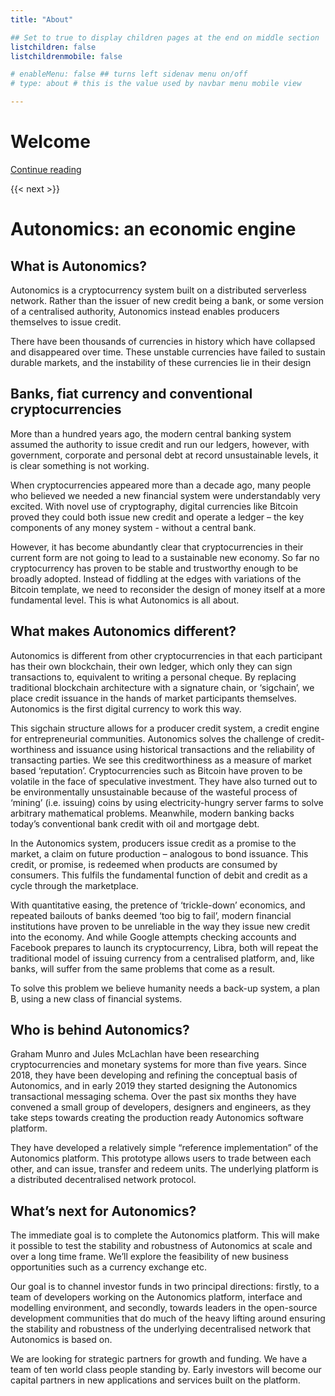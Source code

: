 ```yaml
---
title: "About"

## Set to true to display children pages at the end on middle section
listchildren: false
listchildrenmobile: false

# enableMenu: false ## turns left sidenav menu on/off
# type: about # this is the value used by navbar menu mobile view

---
```


# Welcome

[Continue reading](/main/partners)

{{< next >}}

# Autonomics: an economic engine

## What is Autonomics?

Autonomics is a cryptocurrency system built on a distributed serverless network. Rather than the issuer of new credit being a bank, or some version of a centralised authority, Autonomics instead enables producers themselves to issue credit.

There have been thousands of currencies in history which have collapsed and disappeared over time. These unstable currencies have failed to sustain durable markets, and the instability of these currencies lie in their design

## Banks, fiat currency and conventional cryptocurrencies

More than a hundred years ago, the modern central banking system assumed the authority to issue credit and run our ledgers, however, with government, corporate and personal debt at record unsustainable levels, it is clear something is not working.

When cryptocurrencies appeared more than a decade ago, many people who believed we needed a new financial system were understandably very excited. With novel use of cryptography, digital currencies like Bitcoin proved they could both issue new credit and operate a ledger – the key components of any money system - without a central bank.

However, it has become abundantly clear that cryptocurrencies in their current form are not going to lead to a sustainable new economy. So far no cryptocurrency has proven to be stable and trustworthy enough to be broadly adopted. Instead of fiddling at the edges with variations of the Bitcoin template, we need to reconsider the design of money itself at a more fundamental level. This is what Autonomics is all about.

## What makes Autonomics different?

Autonomics is different from other cryptocurrencies in that each participant has their own blockchain, their own ledger, which only they can sign transactions to, equivalent to writing a personal cheque. By replacing traditional blockchain architecture with a signature chain, or ‘sigchain’, we place credit issuance in the hands of market participants themselves. Autonomics is the first digital currency to work this way.

This sigchain structure allows for a producer credit system, a credit engine for entrepreneurial communities. Autonomics solves the challenge of credit-worthiness and issuance using historical transactions and the reliability of transacting parties. We see this creditworthiness as a measure of market based ‘reputation’.
Cryptocurrencies such as Bitcoin have proven to be volatile in the face of speculative investment. They have also turned out to be environmentally unsustainable because of the wasteful process of ‘mining’ (i.e. issuing) coins by using electricity-hungry server farms to solve arbitrary mathematical problems. Meanwhile, modern banking backs today’s conventional bank credit with oil and mortgage debt.

In the Autonomics system, producers issue credit as a promise to the market, a claim on future production – analogous to bond issuance. This credit, or promise, is redeemed when products are consumed by consumers. This fulfils the fundamental function of debit and credit as a cycle through the marketplace.

With quantitative easing, the pretence of ‘trickle-down’ economics, and repeated bailouts of banks deemed ‘too big to fail’, modern financial institutions have proven to be unreliable in the way they issue new credit into the economy. And while Google attempts checking accounts and Facebook prepares to launch its cryptocurrency, Libra, both will repeat the traditional model of issuing currency from a centralised platform, and, like banks, will suffer from the same problems that come as a result.

To solve this problem we believe humanity needs a back-up system, a plan B, using a new class of financial systems.

## Who is behind Autonomics?

Graham Munro and Jules McLachlan have been researching cryptocurrencies and monetary systems for more than five years. Since 2018, they have been developing and refining the conceptual basis of Autonomics, and in early 2019 they started designing the Autonomics transactional messaging schema. Over the past six months they have convened a small group of developers, designers and engineers, as they take steps towards creating the production ready Autonomics software platform.

They have developed a relatively simple “reference implementation” of the Autonomics platform. This prototype allows users to trade between each other, and can issue, transfer and redeem units. The underlying platform is a distributed decentralised network protocol. 

## What’s next for Autonomics?

The immediate goal is to complete the Autonomics platform. This will make it possible to test the stability and robustness of Autonomics at scale and over a long time frame. We’ll explore the feasibility of new business opportunities such as a currency exchange etc.

Our goal is to channel investor funds in two principal directions: firstly, to a team of developers working on the Autonomics platform, interface and modelling environment, and secondly, towards leaders in the open-source development communities that do much of the heavy lifting around ensuring the stability and robustness of the underlying decentralised network that Autonomics is based on. 

We are looking for strategic partners for growth and funding. We have a team of ten world class people standing by. Early investors will become our capital partners in new applications and services built on the platform.
